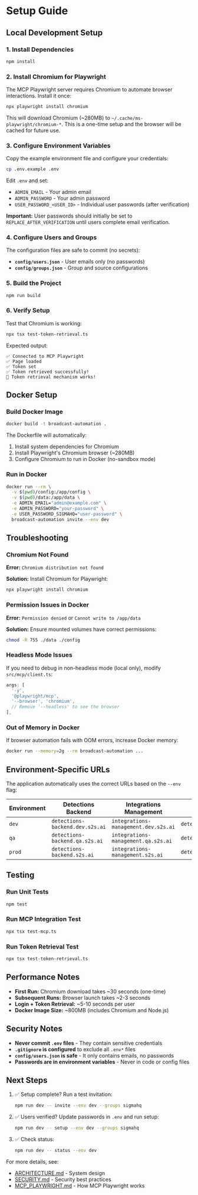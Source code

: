 # Setup Guide

## Local Development Setup

### 1. Install Dependencies

```bash
npm install
```

### 2. Install Chromium for Playwright

The MCP Playwright server requires Chromium to automate browser interactions. Install it once:

```bash
npx playwright install chromium
```

This will download Chromium (~280MB) to `~/.cache/ms-playwright/chromium-*`. This is a one-time setup and the browser will be cached for future use.

### 3. Configure Environment Variables

Copy the example environment file and configure your credentials:

```bash
cp .env.example .env
```

Edit `.env` and set:
- `ADMIN_EMAIL` - Your admin email
- `ADMIN_PASSWORD` - Your admin password
- `USER_PASSWORD_<USER_ID>` - Individual user passwords (after verification)

**Important:** User passwords should initially be set to `REPLACE_AFTER_VERIFICATION` until users complete email verification.

### 4. Configure Users and Groups

The configuration files are safe to commit (no secrets):

- **`config/users.json`** - User emails only (no passwords)
- **`config/groups.json`** - Group and source configurations

### 5. Build the Project

```bash
npm run build
```

### 6. Verify Setup

Test that Chromium is working:

```bash
npx tsx test-token-retrieval.ts
```

Expected output:
```
✅ Connected to MCP Playwright
✅ Page loaded
✅ Token set
✅ Token retrieved successfully!
🎉 Token retrieval mechanism works!
```

## Docker Setup

### Build Docker Image

```bash
docker build -t broadcast-automation .
```

The Dockerfile will automatically:
1. Install system dependencies for Chromium
2. Install Playwright's Chromium browser (~280MB)
3. Configure Chromium to run in Docker (no-sandbox mode)

### Run in Docker

```bash
docker run --rm \
  -v $(pwd)/config:/app/config \
  -v $(pwd)/data:/app/data \
  -e ADMIN_EMAIL="admin@example.com" \
  -e ADMIN_PASSWORD="your-password" \
  -e USER_PASSWORD_SIGMAHQ="user-password" \
  broadcast-automation invite --env dev
```

## Troubleshooting

### Chromium Not Found

**Error:** `Chromium distribution not found`

**Solution:** Install Chromium for Playwright:
```bash
npx playwright install chromium
```

### Permission Issues in Docker

**Error:** `Permission denied` or `Cannot write to /app/data`

**Solution:** Ensure mounted volumes have correct permissions:
```bash
chmod -R 755 ./data ./config
```

### Headless Mode Issues

If you need to debug in non-headless mode (local only), modify `src/mcp/client.ts`:

```typescript
args: [
  '-y', 
  '@playwright/mcp',
  '--browser', 'chromium',
  // Remove '--headless' to see the browser
],
```

### Out of Memory in Docker

If browser automation fails with OOM errors, increase Docker memory:

```bash
docker run --memory=2g --rm broadcast-automation ...
```

## Environment-Specific URLs

The application automatically uses the correct URLs based on the `--env` flag:

| Environment | Detections Backend | Integrations Management | App URL |
|-------------|-------------------|------------------------|---------|
| `dev` | `detections-backend.dev.s2s.ai` | `integrations-management.dev.s2s.ai` | `detections.dev.s2s.ai` |
| `qa` | `detections-backend.qa.s2s.ai` | `integrations-management.qa.s2s.ai` | `detections.qa.s2s.ai` |
| `prod` | `detections-backend.s2s.ai` | `integrations-management.s2s.ai` | `detections.ai` |

## Testing

### Run Unit Tests

```bash
npm test
```

### Run MCP Integration Test

```bash
npx tsx test-mcp.ts
```

### Run Token Retrieval Test

```bash
npx tsx test-token-retrieval.ts
```

## Performance Notes

- **First Run:** Chromium download takes ~30 seconds (one-time)
- **Subsequent Runs:** Browser launch takes ~2-3 seconds
- **Login + Token Retrieval:** ~5-10 seconds per user
- **Docker Image Size:** ~800MB (includes Chromium and Node.js)

## Security Notes

- **Never commit `.env` files** - They contain sensitive credentials
- **`.gitignore` is configured** to exclude all `.env*` files
- **`config/users.json` is safe** - It only contains emails, no passwords
- **Passwords are in environment variables** - Never in code or config files

## Next Steps

1. ✅ Setup complete? Run a test invitation:
   ```bash
   npm run dev -- invite --env dev --groups sigmahq
   ```

2. ✅ Users verified? Update passwords in `.env` and run setup:
   ```bash
   npm run dev -- setup --env dev --groups sigmahq
   ```

3. ✅ Check status:
   ```bash
   npm run dev -- status --env dev
   ```

For more details, see:
- [ARCHITECTURE.md](./ARCHITECTURE.md) - System design
- [SECURITY.md](./SECURITY.md) - Security best practices
- [MCP_PLAYWRIGHT.md](./MCP_PLAYWRIGHT.md) - How MCP Playwright works

